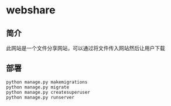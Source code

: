 # webshare

## 简介
此网站是一个文件分享网站，可以通过将文件传入网站然后让用户下载

## 部署
```
python manage.py makemigrations
python manage.py migrate
python manage.py createsuperuser
python manage.py runserver
```